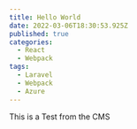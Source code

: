 ```yaml
---
title: Hello World
date: 2022-03-06T18:30:53.925Z
published: true
categories:
  - React
  - Webpack
tags:
  - Laravel
  - Webpack
  - Azure
---
```

This is a Test from the CMS